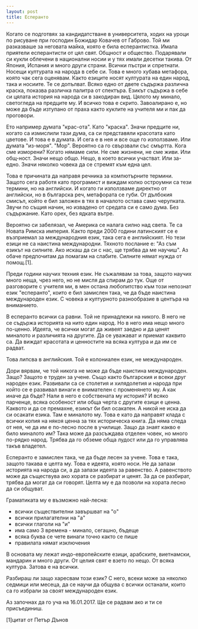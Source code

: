 ```yaml
---
layout: post
title: Есперанто
---
```

Когато се подготвях за кандидатстване в университета, ходих на уроци по рисуване при господин Божидар Ковачев от Габрово. Той ми разказваше за неговата майка, която е била есперантистка. Имала приятели есперантисти от цял свят. Общност и общество. Подарявали си кукли облечени в национални носии и у тях имали десетки такива. От Япония, Испания и много други страни. Всички пъстри и спретнати. Носещи културата на народа в себе си.
Това е много хубава метафора, която чак сега оценявам. Както езиците носят културата на един народ, така и носиите. Те се допълват. Всяко едно от двете съдържа различна краска, показва различка палитра от спектъра.
Езикът съдържа в себе си цялата история на народа си в закодиран вид. Цялото му минало, светогледа на предците му. И всичко това е скрито. Завоалирано е, но може да бъде изтупано от праха както куклите на учителя ми и пак да проговори.

Ето например думата "крас-ота". Като "краска". Значи предците ни, когато са измислили тази дума, са си представяли красотата като цветове. И това е в думата. И сега е в нея и все още го използваме.
Или думата "из-моря". "Мор". Вероятно са го свързвали със смъртта. Кога сме изморени? Когато нямаме сили. Не сме жизнени, не сме живи.
Или общ-ност. Значи нещо общо. Нещо, в което всички участват.
Или за-едно. Значи няколко човека да се стремят към една цел.

Това е причината да направя речника за компютърните термини. Защото сега работя като програмист и виждам колко остроумни са тези термини, но на английски. И когато ги използваме директно от английски, но в българска реч, метафората се губи. От дълбокия смисъл, който е бил заложен в тях в началото остава само черупката. Звучи по същия начин, но извадено от средата си е само дума. Без съдържание. Като орех, без ядката вътре.

Вероятно си забелязал, че Америка се налага силно над света. Те са Новата Римска империя. Както преди 2000 години латинският се е възприемал за международния език, така сега е английският. Но тези езици не са наистина международни. Тяхното послание е: "Аз съм езикът на силните. Ако искаш да си с нас, ще трябва да ме научиш".
Аз обаче предпочитам да помагам на слабите. Силните нямат нужда от помощ.[1].

Преди години научих техния език. Не съжалявам за това, защото научих много неща, чрез него, но не мисля да спирам до тук. Още от разговорите с учителя ми, в мен остана любопитство към този непознат език "есперанто", които е бил замислен така, че да бъде наистина международен език. С човека и културното разнообразие в центъра на вниманието.

В есперанто всички са равни. Той не принадлежи на никого. В него не се съдържа историята на нито един народ. Но в него има нещо много по-ценно. Идеята, че всички могат да живеят заедно и да ценят миналото и различията на другите. Да се уважават и приемат каквито са. Да виждат красотата и ценностите на всяка култура и да им се радват.

Това липсва в английския. Той е колониален език, не международен.

Дори вярвам, че той никога не може да бъде наистина международен. Защо? Защото е труден за учене. Също както българския и всеки друг народен език. Развивали са се столетия и хилядолетия и народа при който се е развивал винаги е внимателен с променянето му. А как иначе да бъде? Нали в него е собствената му история? И всяко парченце, всяка особеност или обща черта с другите езици е ценна. Каквото и да се премахне, езикът би бил осакатен. А никой не иска да си осакати езика. Там е миналото му. Това е като да направят клада с всички копия на някоя ценна за тях историческа книга. Да няма следа от нея, че да им е по-лесно после в училище. Защо да знаят какво е било миналото им? Така може да разсъждава отделен човек, но много по-рядко народ. Трябва да го обземе обща лудост или да го управлява такъв владетел.

Есперанто е замислен така, че да бъде лесен за учене. Това е така, защото такава е целта му. Това е идеята, която носи. Не да запази историята на народа си, а да запази идеята за равенство. А равенството може да съществува ако хората се разбират и ценят. За да се разбират, трябва да могат да си говорят. Целта му е да позволи на хората лесно да си общуват.

Граматиката му е възможно най-лесна:
- всички съществителни завършват на "о"
- всички прилагателни на "а"
- всички глаголи на "и"
- има само 3 времена - минало, сегашно, бъдеще
- всяка буква се чете винаги точно както се пише
- правилата нямат изключения

В основата му лежат индо-европейските езици, арабските, виетнамски, мандарин и много други. От целия свят е взето по нещо. От всяка култура. Затова е на всички.

Разбираш ли защо харесвам този език?
С него, всеки може за няколко седмици или месеца, да се научи да общува с всички останали, които са го избрали за своят международен език.

Аз започнах да го уча на 16.01.2017.
Ще се радвам ако и ти се присъединиш.

[1]цитат от Петър Дънов
